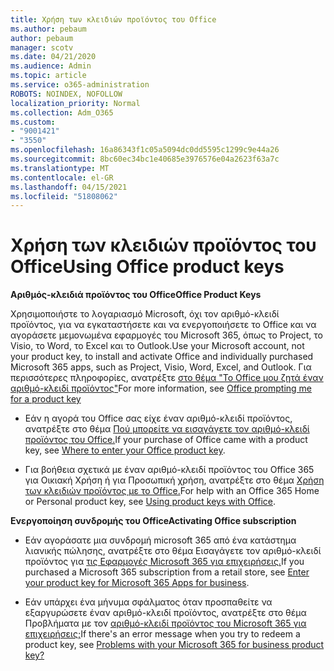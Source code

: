 ```yaml
---
title: Χρήση των κλειδιών προϊόντος του Office
ms.author: pebaum
author: pebaum
manager: scotv
ms.date: 04/21/2020
ms.audience: Admin
ms.topic: article
ms.service: o365-administration
ROBOTS: NOINDEX, NOFOLLOW
localization_priority: Normal
ms.collection: Adm_O365
ms.custom:
- "9001421"
- "3550"
ms.openlocfilehash: 16a86343f1c05a5094dc0dd5595c1299c9e44a26
ms.sourcegitcommit: 8bc60ec34bc1e40685e3976576e04a2623f63a7c
ms.translationtype: MT
ms.contentlocale: el-GR
ms.lasthandoff: 04/15/2021
ms.locfileid: "51808062"
---
```

# <a name="using-office-product-keys"></a><span data-ttu-id="9bb4f-102">Χρήση των κλειδιών προϊόντος του Office</span><span class="sxs-lookup"><span data-stu-id="9bb4f-102">Using Office product keys</span></span>

<span data-ttu-id="9bb4f-103">**Αριθμός-κλειδιά προϊόντος του Office**</span><span class="sxs-lookup"><span data-stu-id="9bb4f-103">**Office Product Keys**</span></span>

<span data-ttu-id="9bb4f-104">Χρησιμοποιήστε το λογαριασμό Microsoft, όχι τον αριθμό-κλειδί προϊόντος, για να εγκαταστήσετε και να ενεργοποιήσετε το Office και να αγοράσετε μεμονωμένα εφαρμογές του Microsoft 365, όπως το Project, το Visio, το Word, το Excel και το Outlook.</span><span class="sxs-lookup"><span data-stu-id="9bb4f-104">Use your Microsoft account, not your product key, to install and activate Office and individually purchased Microsoft 365 apps, such as Project, Visio, Word, Excel, and Outlook.</span></span> <span data-ttu-id="9bb4f-105">Για περισσότερες πληροφορίες, ανατρέξτε [στο θέμα "Το Office μου ζητά έναν αριθμό-κλειδί προϊόντος"](https://support.office.com/article/12a5763a-d45c-4685-8c95-a44500213759?ui=en-US&rs=en-US&ad=US#bkmk_promptforpkey)</span><span class="sxs-lookup"><span data-stu-id="9bb4f-105">For more information, see [Office prompting me for a product key](https://support.office.com/article/12a5763a-d45c-4685-8c95-a44500213759?ui=en-US&rs=en-US&ad=US#bkmk_promptforpkey)</span></span>

- <span data-ttu-id="9bb4f-106">Εάν η αγορά του Office σας είχε έναν αριθμό-κλειδί προϊόντος, ανατρέξτε στο θέμα [Πού μπορείτε να εισαγάγετε τον αριθμό-κλειδί προϊόντος του Office.](https://support.office.com/article/Where-to-enter-your-Office-product-key-0a82e5ae-739e-4b92-a6f4-2ec780c185db)</span><span class="sxs-lookup"><span data-stu-id="9bb4f-106">If your purchase of Office came with a product key, see [Where to enter your Office product key](https://support.office.com/article/Where-to-enter-your-Office-product-key-0a82e5ae-739e-4b92-a6f4-2ec780c185db).</span></span>

- <span data-ttu-id="9bb4f-107">Για βοήθεια σχετικά με έναν αριθμό-κλειδί προϊόντος του Office 365 για Οικιακή Χρήση ή για Προσωπική χρήση, ανατρέξτε στο θέμα [Χρήση των κλειδιών προϊόντος με το Office.](https://support.office.com/article/using-product-keys-with-office-12a5763a-d45c-4685-8c95-a44500213759)</span><span class="sxs-lookup"><span data-stu-id="9bb4f-107">For help with an Office 365 Home or Personal product key, see [Using product keys with Office](https://support.office.com/article/using-product-keys-with-office-12a5763a-d45c-4685-8c95-a44500213759).</span></span>

<span data-ttu-id="9bb4f-108">**Ενεργοποίηση συνδρομής του Office**</span><span class="sxs-lookup"><span data-stu-id="9bb4f-108">**Activating Office subscription**</span></span> 

- <span data-ttu-id="9bb4f-109">Εάν αγοράσατε μια συνδρομή microsoft 365 από ένα κατάστημα λιανικής πώλησης, ανατρέξτε στο θέμα Εισαγάγετε τον αριθμό-κλειδί προϊόντος για [τις Εφαρμογές Microsoft 365 για επιχειρήσεις.](https://docs.microsoft.com/microsoft-365/commerce/enter-your-product-key)</span><span class="sxs-lookup"><span data-stu-id="9bb4f-109">If you purchased a Microsoft 365 subscription from a retail store, see [Enter your product key for Microsoft 365 Apps for business](https://docs.microsoft.com/microsoft-365/commerce/enter-your-product-key).</span></span>

- <span data-ttu-id="9bb4f-110">Εάν υπάρχει ένα μήνυμα σφάλματος όταν προσπαθείτε να εξαργυρώσετε έναν αριθμό-κλειδί προϊόντος, ανατρέξτε στο θέμα Προβλήματα με τον [αριθμό-κλειδί προϊόντος του Microsoft 365 για επιχειρήσεις;](https://docs.microsoft.com/microsoft-365/commerce/product-key-errors-and-solutions)</span><span class="sxs-lookup"><span data-stu-id="9bb4f-110">If there's an error message when you try to redeem a product key, see [Problems with your Microsoft 365 for business product key?](https://docs.microsoft.com/microsoft-365/commerce/product-key-errors-and-solutions)</span></span>
